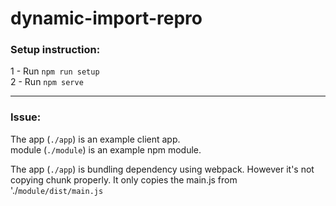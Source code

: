 # dynamic-import-repro

### Setup instruction:
1 - Run `npm run setup`  
2 - Run `npm serve`  

----

### Issue:   
The app (`./app`) is an example client app.  
module (`./module`) is an example npm module.   

The app (`./app`) is bundling dependency using webpack. However it's not copying chunk properly. 
It only copies the main.js from './`module/dist/main.js`
